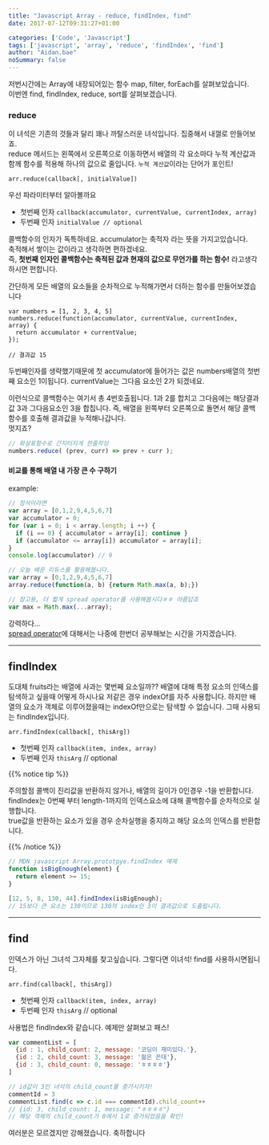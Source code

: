 ```yaml
---
title: "Javascript Array - reduce, findIndex, find"
date: 2017-07-12T09:31:27+01:00

categories: ['Code', 'Javascript']
tags: ['javascript', 'array', 'reduce', 'findIndex', 'find']
author: "Aidan.bae"
noSummary: false
---
```



저번시간에는 Array에 내장되어있는 함수 map, filter, forEach를 살펴보았습니다.  
이번엔 find, findIndex, reduce, sort를 살펴보겠습니다.


### reduce
이 녀석은 기존의 것들과 달리 꽤나 까탈스러운 녀석입니다. 집중해서 내껄로 만들어보죠.  
reduce 메서드는 왼쪽에서 오른쪽으로 이동하면서 배열의 각 요소마다 누적 계산값과 함께 함수를 적용해
하나의 값으로 줄입니다.
`누적 계산값`이라는 단어가 포인트!

```
arr.reduce(callback[, initialValue])
```
우선 파라미터부터 알아볼까요

- 첫번째 인자 `callback(accumulator, currentValue, currentIndex, array)`
- 두번째 인자 `initialValue // optional`

콜백함수의 인자가 독특하네요. accumulator는 축적자 라는 뜻을 가지고있습니다.  
축적해서 쌓이는 값이라고 생각하면 편하겠네요.  
즉, **첫번째 인자인 콜백함수는 축적된 값과 현재의 값으로 무언가를 하는 함수!** 라고생각하시면 편합니다.

간단하게 모든 배열의 요소들을 순차적으로 누적해가면서 더하는 함수를 만들어보겠습니다
```
var numbers = [1, 2, 3, 4, 5]
numbers.reduce(function(accumulator, currentValue, currentIndex, array) {
  return accumulator + currentValue;
});

// 결과값 15
```
두번째인자를 생략했기때문에 첫 accumulator에 들어가는 값은 numbers배열의 첫번째 요소인 1이됩니다.
currentValue는 그다음 요소인 2가 되겠네요.

이런식으로 콜백함수는 여기서 총 4번호출됩니다.
1과 2를 합치고 그다음에는 해당결과값 3과 그다음요소인 3을 합칩니다.
즉, 배열을 왼쪽부터 오른쪽으로 돌면서 해당 콜백함수를 호출해 결과값을 누적해나갑니다.  
멋지죠?

```javascript
// 화살표함수로 간지터지게 한줄작성
numbers.reduce( (prev, curr) => prev + curr );
```

#### 비교를 통해 배열 내 가장 큰 수 구하기
example:
```javascript
// 정석이라면
var array = [0,1,2,9,4,5,6,7]
var accumulator = 0;
for (var i = 0; i < array.length; i ++) {
  if (i == 0) { accumulator = array[i]; continue }
  if (accumulator <= array[i]) accumulator = array[i];
}
console.log(accumulator) // 9
```
```javascript
// 오늘 배운 리듀스를 활용해봅니다.
var array = [0,1,2,9,4,5,6,7]
array.reduce(function(a, b) {return Math.max(a, b);})
```
```javascript
// 참고용, 더 짧게 spread operator를 사용해봅시다ㅎㅎ 아름답죠
var max = Math.max(...array);
```

강력하다...  
[spread operator](https://developer.mozilla.org/ko/docs/Web/JavaScript/Reference/Operators/Spread_operator)에 대해서는 나중에 한번더 공부해보는 시간을 가지겠습니다.

---
## findIndex

도대체 fruits라는 배열에 사과는 몇번째 요소일까??
배열에 대해 특정 요소의 인덱스를 탐색하고 싶을때 어떻게 하시나요
저같은 경우 indexOf를 자주 사용합니다.
하지만 배열의 요소가 객체로 이루어졌을때는 indexOf만으로는 탐색할 수 없습니다.
그때 사용되는 findIndex입니다.

```
arr.findIndex(callback[, thisArg])
```
- 첫번째 인자 `callback(item, index, array)`
- 두번째 인자 `thisArg` // optional

{{% notice tip %}}

주의할점
콜백이 진리값을 반환하지 않거나, 배열의 길이가 0인경우 -1을 반환합니다.  
findIndex는 0번째 부터 length-1까지의 인덱스요소에 대해 콜백함수를 순차적으로 실행합니다.  
true값을 반환하는 요소가 있을 경우 순차실행을 중지하고 해당 요소의 인덱스를 반환합니다.  

{{% /notice %}}


```javascript
// MDN javascript Array.prototpye.findIndex 예제
function isBigEnough(element) {
  return element >= 15;
}

[12, 5, 8, 130, 44].findIndex(isBigEnough);
// 15보다 큰 요소는 130이므로 130의 index인 3이 결과값으로 도출됩니다.
```
---

## find

인덱스가 아닌 그녀석 그자체를 찾고싶습니다.
그렇다면 이녀석! find를 사용하시면됩니다.

```
arr.find(callback[, thisArg])
```
- 첫번째 인자 `callback(item, index, array)`
- 두번째 인자 `thisArg` // optional

사용법은 findIndex와 같습니다.
예제만 살펴보고 패스!

```javascript
var commentList = [
  {id : 1, child_count: 2, message: '코딩이 재미있다.'},
  {id : 2, child_count: 3, message: '젊은 꼰대'},
  {id : 3, child_count: 0, message: 'ㅎㅎㅎㅎ'}
]

// id값이 3인 녀석의 child_count를 증가시키자!
commentId = 3
commentList.find(c => c.id === commentId).child_count++
// {id: 3, child_count: 1, message: "ㅎㅎㅎㅎ"}
// 해당 객체의 child_count가 0에서 1로 증가되었음을 확인!
```

여러분은 모르겠지만 강해졌습니다. 축하합니다

<!--
This is a comment
-->
